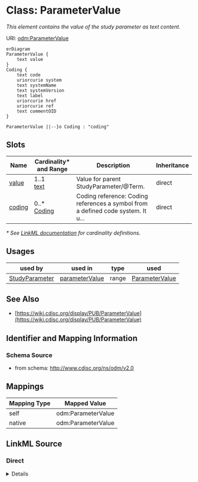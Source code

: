 # Class: ParameterValue

_This element contains the value of the study parameter as text content._




URI: [odm:ParameterValue](http://www.cdisc.org/ns/odm/v2.0/ParameterValue)


```mermaid
erDiagram
ParameterValue {
    text value  
}
Coding {
    text code  
    uriorcurie system  
    text systemName  
    text systemVersion  
    text label  
    uriorcurie href  
    uriorcurie ref  
    text commentOID  
}

ParameterValue ||--}o Coding : "coding"

```



<!-- no inheritance hierarchy -->


## Slots

| Name | Cardinality* and Range | Description | Inheritance |
| ---  | --- | --- | --- |
| [value](value.md) | 1..1 <br/> [text](text.md) | Value for parent StudyParameter/@Term. | direct |
| [coding](coding.md) | 0..* <br/> [Coding](Coding.md) | Coding reference: Coding references a symbol from a defined code system. It u... | direct |

_* See [LinkML documentation](https://linkml.io/linkml/schemas/slots.html#slot-cardinality) for cardinality definitions._




## Usages

| used by | used in | type | used |
| ---  | --- | --- | --- |
| [StudyParameter](StudyParameter.md) | [parameterValue](parameterValue.md) | range | [ParameterValue](ParameterValue.md) |






## See Also

* [https://wiki.cdisc.org/display/PUB/ParameterValue](https://wiki.cdisc.org/display/PUB/ParameterValue)

## Identifier and Mapping Information







### Schema Source


* from schema: http://www.cdisc.org/ns/odm/v2.0





## Mappings

| Mapping Type | Mapped Value |
| ---  | ---  |
| self | odm:ParameterValue |
| native | odm:ParameterValue |





## LinkML Source

<!-- TODO: investigate https://stackoverflow.com/questions/37606292/how-to-create-tabbed-code-blocks-in-mkdocs-or-sphinx -->

### Direct

<details>
```yaml
name: ParameterValue
description: This element contains the value of the study parameter as text content.
from_schema: http://www.cdisc.org/ns/odm/v2.0
see_also:
- https://wiki.cdisc.org/display/PUB/ParameterValue
rank: 1000
slots:
- value
- coding
slot_usage:
  value:
    name: value
    description: Value for parent StudyParameter/@Term.
    comments:
    - 'Required

      range: text

      When there is a Coding child element, the Values will reflect the requirements
      of the referenced coding system.'
    domain_of:
    - TrialPhase
    - ParameterValue
    - Telecom
    - ItemData
    - Query
    range: text
    required: true
  coding:
    name: coding
    multivalued: true
    domain_of:
    - StudyEventGroupDef
    - StudyEventDef
    - ItemGroupDef
    - Origin
    - SourceItems
    - SourceItem
    - ItemDef
    - CodeList
    - CodeListItem
    - StudyIndication
    - StudyIntervention
    - StudyTargetPopulation
    - StudyParameter
    - ParameterValue
    - Criterion
    - Annotation
    range: Coding
    inlined: true
    inlined_as_list: true
class_uri: odm:ParameterValue

```
</details>

### Induced

<details>
```yaml
name: ParameterValue
description: This element contains the value of the study parameter as text content.
from_schema: http://www.cdisc.org/ns/odm/v2.0
see_also:
- https://wiki.cdisc.org/display/PUB/ParameterValue
rank: 1000
slot_usage:
  value:
    name: value
    description: Value for parent StudyParameter/@Term.
    comments:
    - 'Required

      range: text

      When there is a Coding child element, the Values will reflect the requirements
      of the referenced coding system.'
    domain_of:
    - TrialPhase
    - ParameterValue
    - Telecom
    - ItemData
    - Query
    range: text
    required: true
  coding:
    name: coding
    multivalued: true
    domain_of:
    - StudyEventGroupDef
    - StudyEventDef
    - ItemGroupDef
    - Origin
    - SourceItems
    - SourceItem
    - ItemDef
    - CodeList
    - CodeListItem
    - StudyIndication
    - StudyIntervention
    - StudyTargetPopulation
    - StudyParameter
    - ParameterValue
    - Criterion
    - Annotation
    range: Coding
    inlined: true
    inlined_as_list: true
attributes:
  value:
    name: value
    description: Value for parent StudyParameter/@Term.
    comments:
    - 'Required

      range: text

      When there is a Coding child element, the Values will reflect the requirements
      of the referenced coding system.'
    from_schema: http://www.cdisc.org/ns/odm/v2.0
    rank: 1000
    identifier: false
    alias: value
    owner: ParameterValue
    domain_of:
    - TrialPhase
    - ParameterValue
    - Telecom
    - ItemData
    - Query
    range: text
    required: true
  coding:
    name: coding
    description: 'Coding reference: Coding references a symbol from a defined code
      system. It uses a code defined in a terminology system to associate semantics
      with a given term, codelist, variable, or group of variables. The presence of
      a Coding element associates a meaning to its parent element. Including multiple
      Coding elements for a given parent indicates synonymous meanings provided by
      different code systems or code system versions.'
    from_schema: http://www.cdisc.org/ns/odm/v2.0
    rank: 1000
    multivalued: true
    identifier: false
    alias: coding
    owner: ParameterValue
    domain_of:
    - StudyEventGroupDef
    - StudyEventDef
    - ItemGroupDef
    - Origin
    - SourceItems
    - SourceItem
    - ItemDef
    - CodeList
    - CodeListItem
    - StudyIndication
    - StudyIntervention
    - StudyTargetPopulation
    - StudyParameter
    - ParameterValue
    - Criterion
    - Annotation
    range: Coding
    inlined: true
    inlined_as_list: true
class_uri: odm:ParameterValue

```
</details>